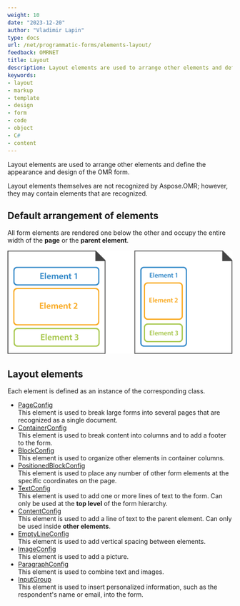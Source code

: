 ```yaml
---
weight: 10
date: "2023-12-20"
author: "Vladimir Lapin"
type: docs
url: /net/programmatic-forms/elements-layout/
feedback: OMRNET
title: Layout
description: Layout elements are used to arrange other elements and define the appearance and design of the OMR form.
keywords:
- layout
- markup
- template
- design
- form
- code
- object
- C#
- content
---
```


Layout elements are used to arrange other elements and define the appearance and design of the OMR form. 

Layout elements themselves are not recognized by Aspose.OMR; however, they may contain elements that are recognized.

## Default arrangement of elements

All form elements are rendered one below the other and occupy the entire width of the **page** or the **parent element**.

![Default arrangement of elements](default-layout.png)

## Layout elements

Each element is defined as an instance of the corresponding class.

- [PageConfig](/omr/net/programmatic-forms/pageconfig/)  
  This element is used to break large forms into several pages that are recognized as a single document.
- [ContainerConfig](/omr/net/programmatic-forms/containerconfig/)  
  This element is used to break content into columns and to add a footer to the form.
- [BlockConfig](/omr/net/programmatic-forms/blockconfig/)  
  This element is used to organize other elements in container columns.
- [PositionedBlockConfig](/omr/net/programmatic-forms/positionedblockconfig/)  
  This element is used to place any number of other form elements at the specific coordinates on the page.
- [TextConfig](/omr/net/programmatic-forms/textconfig/)  
  This element is used to add one or more lines of text to the form. Can only be used at the **top level** of the form hierarchy.
- [ContentConfig](/omr/net/programmatic-forms/contentconfig/)  
  This element is used to add a line of text to the parent element. Can only be used inside **other elements**.
- [EmptyLineConfig](/omr/net/programmatic-forms/emptylineconfig/)  
  This element is used to add vertical spacing between elements.
- [ImageConfig](/omr/net/programmatic-forms/imageconfig/)  
  This element is used to add a picture.
- [ParagraphConfig](/omr/net/programmatic-forms/paragraphconfig/)  
  This element is used to combine text and images.
- [InputGroup](/omr/net/programmatic-forms/inputgroup/)  
  This element is used to insert personalized information, such as the respondent's name or email, into the form.
